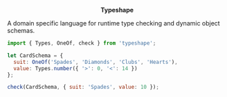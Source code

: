 <p align="center">
  <img src"/logo.svg" />
  <strong>Typeshape</strong>
</p>

A domain specific language for runtime type checking and dynamic object schemas.

```js
import { Types, OneOf, check } from 'typeshape';

let CardSchema = {
  suit: OneOf('Spades', 'Diamonds', 'Clubs', 'Hearts'),
  value: Types.number({ '>': 0, '<': 14 })
};

check(CardSchema, { suit: 'Spades', value: 10 });
```
